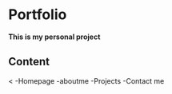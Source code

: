 # Portfolio

**This is my personal project**

## Content
<
-Homepage
-aboutme
-Projects
-Contact me




